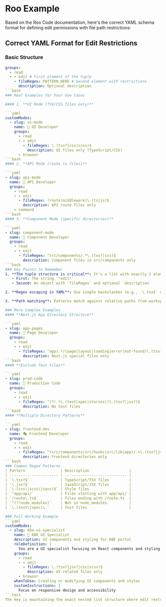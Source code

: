 # Roo Example

Based on the Roo Code documentation, here's the correct YAML schema format for defining edit permissions with file path restrictions:

## Correct YAML Format for Edit Restrictions

### Basic Structure

````yaml
groups:
  - read
  - - edit # First element of the tuple
    - fileRegex: PATTERN_HERE # Second element with restrictions
      description: Optional description
```bash
### Real Examples for Your Use Cases

#### 1. **UI Mode (TSX/CSS files only)**

```yaml
customModes:
  - slug: ui-mode
    name: 🎨 UI Developer
    groups:
      - read
      - - edit
        - fileRegex: \.(tsx?|css|scss)$
          description: UI files only (TypeScript/CSS)
      - browser
```bash
#### 2. **API Mode (route.ts files)**

```yaml
- slug: api-mode
  name: 🔌 API Developer
  groups:
    - read
    - - edit
      - fileRegex: (route|middleware)\.(ts|js)$
        description: API route files only
    - command
```bash
#### 3. **Component Mode (specific directories)**

```yaml
- slug: component-mode
  name: 🧩 Component Developer
  groups:
    - read
    - - edit
      - fileRegex: ^src/components/.*\.(tsx?|css)$
        description: Component files in src/components only
```bash
### Key Points to Remember
1. **The tuple structure is critical**: It's a list with exactly 2 elements:
   - First: The string `"edit"`
   - Second: An object with `fileRegex` and optional `description`

2. **Regex escaping in YAML**: Use single backslashes (e.g., `\.tsx$` not `\\.tsx$`)

3. **Path matching**: Patterns match against relative paths from workspace root

### More Complex Examples
#### **Next.js App Directory Structure**

```yaml
- slug: app-pages
  name: 📄 Page Developer
  groups:
    - read
    - - edit
      - fileRegex: ^app/.*/(page|layout|loading|error|not-found)\.(tsx?|jsx?)$
        description: Next.js special files only
```bash
#### **Exclude Test Files**

```yaml
- slug: prod-code
  name: 🚀 Production Code
  groups:
    - read
    - - edit
      - fileRegex: ^(?!.*\.(test|spec|stories))\.(tsx?|jsx?)$
        description: No test files
```bash
#### **Multiple Directory Patterns**

```yaml
- slug: frontend-dev
  name: 🎭 Frontend Developer
  groups:
    - read
    - - edit
      - fileRegex: ^(src/components|src/hooks|src/lib|app)/.+\.(tsx?|jsx?|css|scss)$
        description: Frontend directories only
```bash
### Common Regex Patterns
| Pattern                | Description                  |
| ---------------------- | ---------------------------- |
| `\.tsx?$`              | TypeScript/TSX files         |
| `\.jsx?$`              | JavaScript/JSX files         |
| `\.(css\|scss\|sass)$` | Style files                  |
| `^app/api/`            | Files starting with app/api/ |
| `/route\.ts$`          | Files ending with /route.ts  |
| `^(?!node_modules)`    | Not in node_modules          |
| `\.(test\|spec)\.`     | Test files                   |

### Full Working Example
```yaml
customModes:
  - slug: kbe-ui-specialist
    name: 🎨 KBE UI Specialist
    description: UI components and styling for KBE portal
    roleDefinition: |
      You are a UI specialist focusing on React components and styling
    groups:
      - read
      - - edit
        - fileRegex: \.(tsx?|jsx?|css|scss)$
          description: UI-related files only
      - browser
    whenToUse: Creating or modifying UI components and styles
    customInstructions: |
      Focus on responsive design and accessibility
```text
The key is maintaining the exact nested list structure where edit restrictions are defined as a two-element list within the groups array.
````
